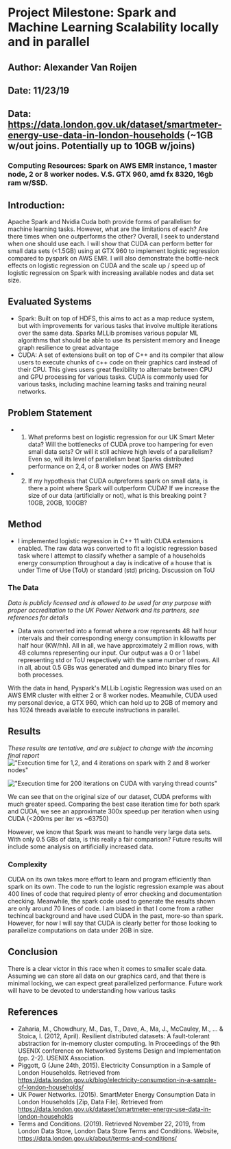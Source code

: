 
# Project Milestone: Spark and Machine Learning Scalability locally and in parallel
## Author: Alexander Van Roijen
## Date: 11/23/19
## Data: https://data.london.gov.uk/dataset/smartmeter-energy-use-data-in-london-households (~1GB w/out joins. Potentially up to 10GB w/joins)

### Computing Resources: Spark on AWS EMR instance, 1 master node, 2 or 8 worker nodes. V.S. GTX 960, amd fx 8320, 16gb ram w/SSD.

## Introduction:
Apache Spark and Nvidia Cuda both provide forms of parallelism for machine learning tasks. However, what are the limitations of each? Are there times when one outperforms the other? Overall, I seek to understand when one should use each. I will show that CUDA can perform better for small data sets (<1.5GB) using at GTX 960 to implement logistic regression compared to pyspark on AWS EMR. I will also demonstrate the bottle-neck effects on logistic regression on CUDA and the scale up / speed up of logistic regression on Spark with increasing available nodes and data set size.

## Evaluated Systems
  - Spark: Built on top of HDFS, this aims to act as a map reduce system, but with improvements for various tasks that involve multiple iterations over the same data. Sparks MLLib promises various popular ML algorithms that should be able to use its persistent memory and lineage graph resilience to great advantage
  - CUDA: A set of extensions built on top of C++ and its compiler that allow users to execute chunks of c++ code on their graphics card instead of their CPU. This gives users great flexibility to alternate between CPU and GPU processing for various tasks. CUDA is commonly used for various tasks, including machine learning tasks and training neural networks.

## Problem Statement

- 1) What preforms best on logistic regression for our UK Smart Meter data? Will the bottlenecks of CUDA prove too hampering for even small data sets? Or will it still achieve high levels of a parallelism? Even so, will its level of parallelism beat Sparks distributed performance on 2,4, or 8 worker nodes on AWS EMR?
- 2) If my hypothesis that CUDA outpreforms spark on small data, is there a point where Spark will outperform CUDA? If we increase the size of our data (artificially or not), what is this breaking point ? 10GB, 20GB, 100GB?

## Method
- I implemented logistic regression in C++ 11 with CUDA extensions enabled. The raw data was converted to fit a logistic regression based task where I attempt to classify whether a sample of a households energy consumption throughout a day is indicative of a house that is under Time of Use (ToU) or standard (std) pricing. Discussion on ToU

### The Data
*Data is publicly licensed and is allowed to be used for any purpose with proper accreditation to the UK Power Network and its partners, see references for details*
- Data was converted into a format where a row represents 48 half hour intervals and their corresponding energy consumption in kilowatts per half hour (KW/hh). All in all, we have approximately 2 million rows, with 48 columns representing our input. Our output was a 0 or 1 label representing std or ToU respectively with the same number of rows. All in all, about 0.5 GBs was generated and dumped into binary files for both processes.



With the data in hand, Pyspark's MLLib Logistic Regression was used on an AWS EMR cluster with either 2 or 8 worker nodes. Meanwhile, CUDA used my personal device, a GTX 960, which can hold up to 2GB of memory and has 1024 threads available to execute instructions in parallel.

## Results
*These results are tentative, and are subject to change with the incoming final report*
!["Execution time for 1,2, and 4 iterations on spark with 2 and 8 worker nodes"](../sparkResults.jpg "Execution time for 1,2, and 4 iterations on spark with 2 and 8 worker nodes")

!["Execution time for 200 iterations on CUDA with varying thread counts"](../CUDAResults.jpg "Execution time for 200 iterations on CUDA with varying thread counts")

We can see that on the original size of our dataset, CUDA preforms with much greater speed. Comparing the best case iteration time for both spark and CUDA, we see an approximate 300x speedup per iteration when using CUDA (<200ms per iter vs ~63750)

However, we know that Spark was meant to handle very large data sets. With only 0.5 GBs of data, is this really a fair comparison? Future results will include some analysis on artificially increased data.

### Complexity

CUDA on its own takes more effort to learn and program efficiently than spark on its own. The code to run the logistic regression example was about 400 lines of code that required plenty of error checking and documentation checking. Meanwhile, the spark code used to generate the results shown are only around 70 lines of code. I am biased in that I come from a rather techincal background and have used CUDA in the past, more-so than spark. However, for now I will say that CUDA is clearly better for those looking to parallelize computations on data under 2GB in size.

## Conclusion

There is a clear victor in this race when it comes to smaller scale data. Assuming we can store all data on our graphics card, and that there is minimal locking, we can expect great parallelized performance. Future work will have to be devoted to understanding how various tasks

## References
- Zaharia, M., Chowdhury, M., Das, T., Dave, A., Ma, J., McCauley, M., ... & Stoica, I. (2012, April). Resilient distributed datasets: A fault-tolerant abstraction for in-memory cluster computing. In Proceedings of the 9th USENIX conference on Networked Systems Design and Implementation (pp. 2-2). USENIX Association.
- Piggott, G (June 24th, 2015). Electricity Consumption in a Sample of London Households. Retrieved from https://data.london.gov.uk/blog/electricity-consumption-in-a-sample-of-london-households/
- UK Power Networks. (2015). SmartMeter Energy Consumption Data in London Households [Zip, Data File]. Retrieved from https://data.london.gov.uk/dataset/smartmeter-energy-use-data-in-london-households
- Terms and Conditions. (2019). Retrieved November 22, 2019, from London Data Store, London Data Store Terms and Conditions. Website, https://data.london.gov.uk/about/terms-and-conditions/
